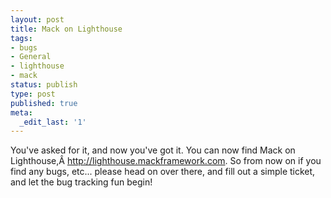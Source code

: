 ```yaml
---
layout: post
title: Mack on Lighthouse
tags:
- bugs
- General
- lighthouse
- mack
status: publish
type: post
published: true
meta:
  _edit_last: '1'
---
```

You've asked for it, and now you've got it. You can now find Mack on Lighthouse,Â <a href="http://lighthouse.mackframework.com" target="_blank">http://lighthouse.mackframework.com</a>. So from now on if you find any bugs, etc... please head on over there, and fill out a simple ticket, and let the bug tracking fun begin!
